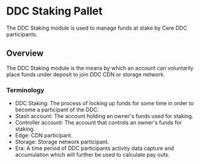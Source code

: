 # DDC Staking Pallet

The DDC Staking module is used to manage funds at stake by Cere DDC participants.

## Overview

The DDC Staking module is the means by which an account can voluntarily place funds under deposit to join DDC CDN or storage network.

### Terminology

- DDC Staking: The process of locking up funds for some time in order to become a participant of the DDC.
- Stash account: The account holding an owner's funds used for staking.
- Controller account: The account that controls an owner's funds for staking.
- Edge: CDN participant.
- Storage: Storage network participant.
- Era: A time period of DDC participants activity data capture and accumulation which will further be used to calculate pay outs.
